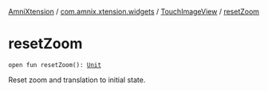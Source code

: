 [AmniXtension](../../index.md) / [com.amnix.xtension.widgets](../index.md) / [TouchImageView](index.md) / [resetZoom](./reset-zoom.md)

# resetZoom

`open fun resetZoom(): `[`Unit`](https://kotlinlang.org/api/latest/jvm/stdlib/kotlin/-unit/index.html)

Reset zoom and translation to initial state.

